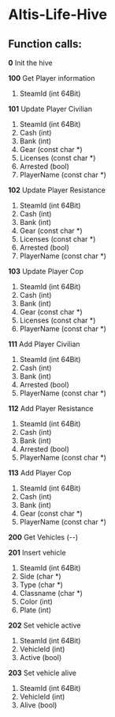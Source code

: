 Altis-Life-Hive
===============

## Function calls: ##

**0** Init the hive

**100** Get Player information

1. SteamId (int 64Bit)


**101** Update Player Civilian

1. SteamId (int 64Bit)
2. Cash (int)
3. Bank (int)
4. Gear (const char *)
5. Licenses (const char *)
6. Arrested (bool)
7. PlayerName (const char *)

**102** Update Player Resistance

1. SteamId (int 64Bit)
2. Cash (int)
3. Bank (int)
4. Gear (const char *)
5. Licenses (const char *)
6. Arrested (bool)
7. PlayerName (const char *)

**103** Update Player Cop

1. SteamId (int 64Bit)
2. Cash (int)
3. Bank (int)
4. Gear (const char *)
5. Licenses (const char *)
6. PlayerName (const char *)

**111** Add Player Civilian

1. SteamId (int 64Bit)
2. Cash (int)
3. Bank (int)
4. Arrested (bool)
5. PlayerName (const char *)

**112** Add Player Resistance

1. SteamId (int 64Bit)
2. Cash (int)
3. Bank (int)
4. Arrested (bool)
5. PlayerName (const char *)

**113** Add Player Cop

1. SteamId (int 64Bit)
2. Cash (int)
3. Bank (int)
4. Gear (const char *)
5. PlayerName (const char *)

**200** Get Vehicles (--)

**201** Insert vehicle

1. SteamId (int 64Bit)
2. Side (char *)
3. Type (char *)
4. Classname (char *)
5. Color (int)
6. Plate (int)

**202** Set vehicle active

1. SteamId (int 64Bit)
2. VehicleId (int)
3. Active (bool)

**203** Set vehicle alive

1. SteamId (int 64Bit)
2. VehicleId (int)
3. Alive (bool)
